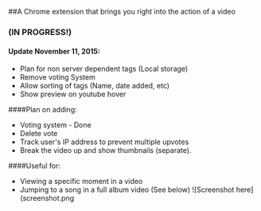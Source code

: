 ##A Chrome extension that brings you right into the action of a video
### (IN PROGRESS!)

#### Update November 11, 2015:
* Plan for non server dependent tags (Local storage)
* Remove voting System
* Allow sorting of tags (Name, date added, etc)
* Show preview on youtube hover

####Plan on adding:
* Voting system - Done
* Delete vote
* Track user's IP address to prevent multiple upvotes
* Break the video up and show thumbnails (separate).

####Useful for:
* Viewing a specific moment in a video
* Jumping to a song in a full album video (See below)
![Screenshot here](screenshot.png

